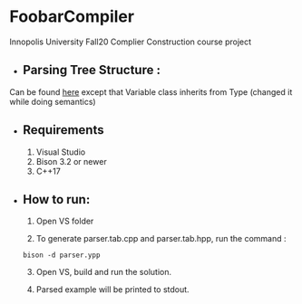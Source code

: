 # FoobarCompiler
Innopolis University Fall20 Complier Construction course project

* ## Parsing Tree Structure :
Can be found [here](https://1drv.ms/u/s!Ah_ytVWf2LPJgelgGSWaCaRmKQ_3HA?e=g5RGcH)
except that Variable class inherits from Type (changed it while doing semantics)

* ## Requirements

    1. Visual Studio
    2. Bison 3.2 or newer
    3. C++17

* ## How to run:<br>

    1. Open VS folder

    2. To generate parser.tab.cpp and parser.tab.hpp, run the   command :
    ```
    bison -d parser.ypp
    ```
    3. Open VS, build and run the solution.

    4. Parsed example will be printed to stdout.
